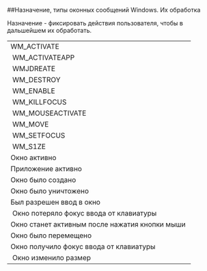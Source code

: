 ##Назначение, типы оконных сообщений Windows. Их обработка

Назначение - фиксировать действия пользователя, чтобы в дальшейшем их обработать.
<table cols=2>
		<tr><td>WM_ACTIVATE </td></tr>
		<tr><td>&nbsp;WM_ACTIVATEAPP </td></tr>
		<tr><td>&nbsp;WMJDREATE </td></tr>
		<tr><td>&nbsp;WM_DESTROY </td></tr>
		<tr><td>&nbsp;WM_ENABLE </td></tr>
		<tr><td>&nbsp;WM_KILLFOCUS </td></tr>
		<tr><td>&nbsp;WM_MOUSEACTIVATE </td></tr>
		<tr><td>&nbsp;WM_MOVE </td></tr>
		<tr><td>&nbsp;WM_SETFOCUS </td></tr>
		<tr><td>&nbsp;WM_S1ZE </td></tr>
		<tr><td>Окно активно </td></tr>
		<tr><td>Приложение активно&nbsp; </td></tr>
		<tr><td>Окно было создано&nbsp; </td></tr>
		<tr><td>Окно было уничтожено&nbsp; </td></tr>
		<tr><td>Был разрешен ввод в окно </td></tr>
		<tr><td>&nbsp;Окно потеряло фокус ввода от клавиатуры&nbsp; </td></tr>
		<tr><td>Окно станет активным после нажатия кнопки мыши&nbsp; </td></tr>
		<tr><td>Окно было перемещено&nbsp; </td></tr>
		<tr><td>Окно получило фокус ввода от клавиатуры </td></tr>
		<tr><td>&nbsp;Окно изменило размер </td></tr>
</table>
